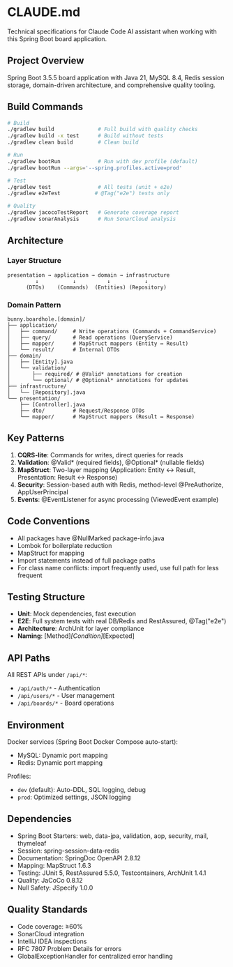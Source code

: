 # CLAUDE.md

Technical specifications for Claude Code AI assistant when working with this Spring Boot board application.

## Project Overview

Spring Boot 3.5.5 board application with Java 21, MySQL 8.4, Redis session storage, domain-driven architecture, and
comprehensive quality tooling.

## Build Commands

```bash
# Build
./gradlew build              # Full build with quality checks
./gradlew build -x test      # Build without tests
./gradlew clean build        # Clean build

# Run
./gradlew bootRun            # Run with dev profile (default)
./gradlew bootRun --args='--spring.profiles.active=prod'

# Test
./gradlew test               # All tests (unit + e2e)
./gradlew e2eTest           # @Tag("e2e") tests only

# Quality
./gradlew jacocoTestReport   # Generate coverage report
./gradlew sonarAnalysis      # Run SonarCloud analysis
```

## Architecture

### Layer Structure

```
presentation → application → domain → infrastructure
         ↓           ↓          ↓           ↓
      (DTOs)    (Commands)  (Entities) (Repository)
```

### Domain Pattern

```
bunny.boardhole.[domain]/
├── application/
│   ├── command/     # Write operations (Commands + CommandService)
│   ├── query/       # Read operations (QueryService)
│   ├── mapper/      # MapStruct mappers (Entity ↔ Result)
│   └── result/      # Internal DTOs
├── domain/
│   ├── [Entity].java
│   └── validation/
│       ├── required/ # @Valid* annotations for creation
│       └── optional/ # @Optional* annotations for updates
├── infrastructure/
│   └── [Repository].java
└── presentation/
    ├── [Controller].java
    ├── dto/         # Request/Response DTOs
    └── mapper/      # MapStruct mappers (Result ↔ Response)
```

## Key Patterns

1. **CQRS-lite**: Commands for writes, direct queries for reads
2. **Validation**: @Valid* (required fields), @Optional* (nullable fields)
3. **MapStruct**: Two-layer mapping (Application: Entity ↔ Result, Presentation: Result ↔ Response)
4. **Security**: Session-based auth with Redis, method-level @PreAuthorize, AppUserPrincipal
5. **Events**: @EventListener for async processing (ViewedEvent example)

## Code Conventions

- All packages have @NullMarked package-info.java
- Lombok for boilerplate reduction
- MapStruct for mapping
- Import statements instead of full package paths
- For class name conflicts: import frequently used, use full path for less frequent

## Testing Structure

- **Unit**: Mock dependencies, fast execution
- **E2E**: Full system tests with real DB/Redis and RestAssured, @Tag("e2e")
- **Architecture**: ArchUnit for layer compliance
- **Naming**: [Method]_[Condition]_[Expected]

## API Paths

All REST APIs under `/api/*`:

- `/api/auth/*` - Authentication
- `/api/users/*` - User management
- `/api/boards/*` - Board operations

## Environment

Docker services (Spring Boot Docker Compose auto-start):

- MySQL: Dynamic port mapping
- Redis: Dynamic port mapping

Profiles:

- `dev` (default): Auto-DDL, SQL logging, debug
- `prod`: Optimized settings, JSON logging

## Dependencies

- Spring Boot Starters: web, data-jpa, validation, aop, security, mail, thymeleaf
- Session: spring-session-data-redis
- Documentation: SpringDoc OpenAPI 2.8.12
- Mapping: MapStruct 1.6.3
- Testing: JUnit 5, RestAssured 5.5.0, Testcontainers, ArchUnit 1.4.1
- Quality: JaCoCo 0.8.12
- Null Safety: JSpecify 1.0.0

## Quality Standards

- Code coverage: ≥60%
- SonarCloud integration
- IntelliJ IDEA inspections
- RFC 7807 Problem Details for errors
- GlobalExceptionHandler for centralized error handling
